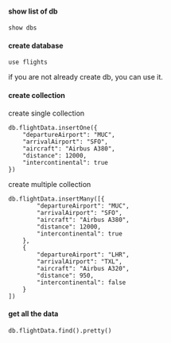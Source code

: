 #### show list of db
    show dbs
#### create database 
    use flights
if you are not already create db, you can use it.

#### create collection
create single collection

    db.flightData.insertOne({
        "departureAirport": "MUC",
        "arrivalAirport": "SFO",
        "aircraft": "Airbus A380",
        "distance": 12000,
        "intercontinental": true
    })
create multiple collection

    db.flightData.insertMany([{
            "departureAirport": "MUC",
            "arrivalAirport": "SFO",
            "aircraft": "Airbus A380",
            "distance": 12000,
            "intercontinental": true
        },
        {
            "departureAirport": "LHR",
            "arrivalAirport": "TXL",
            "aircraft": "Airbus A320",
            "distance": 950,
            "intercontinental": false
        }
    ])

#### get all the data
    db.flightData.find().pretty()